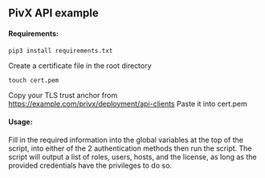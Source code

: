 ## PivX API example

#### Requirements:

```pip3 install requirements.txt```

Create a certificate file in the root directory

```touch cert.pem```

Copy your TLS trust anchor from https://example.com/privx/deployment/api-clients
Paste it into cert.pem

#### Usage:
Fill in the required information into the global variables at the top of the script, into either of the 2 authentication methods then run the script.
The script will output a list of roles, users, hosts, and the license, as long as the provided credentials have the privileges to do so.
